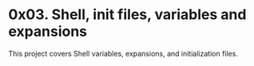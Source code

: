 # 0x03. Shell, init files, variables and expansions
This project covers Shell variables, expansions, and initialization files.